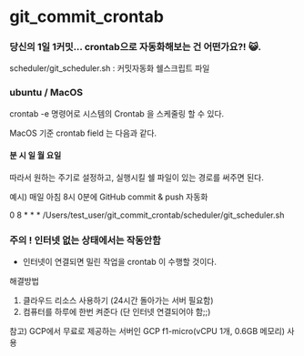 # git_commit_crontab
  
    
### 당신의 1일 1커밋... crontab으로 자동화해보는 건 어떤가요?! 😺. 
scheduler/git_scheduler.sh : 커밋자동화 쉘스크립트 파일

### ubuntu / MacOS

crontab -e 명령어로 시스템의 Crontab 을 스케줄링 할 수 있다. 

MacOS 기준 crontab field 는 다음과 같다. 

#### 분 시 일 월 요일 


따라서 원하는 주기로 설정하고, 실행시킬 쉘 파일이 있는 경로를 써주면 된다. 

예시) 매일 아침 8시 0분에 GitHub commit & push 자동화 

 0 8 * * * /Users/test_user/git_commit_crontab/scheduler/git_scheduler.sh
 
 
 
### 주의 ! 인터넷 없는 상태에서는 작동안함 
- 인터넷이 연결되면 밀린 작업을 crontab 이 수행할 것이다. 

해결방법
1. 클라우드 리소스 사용하기 (24시간 돌아가는 서버 필요함)
2. 컴퓨터를 하루에 한번 켜준다 (단 인터넷 연결되어야 함;;)

참고)
GCP에서 무료로 제공하는 서버인 GCP f1-micro(vCPU 1개, 0.6GB 메모리) 사용
